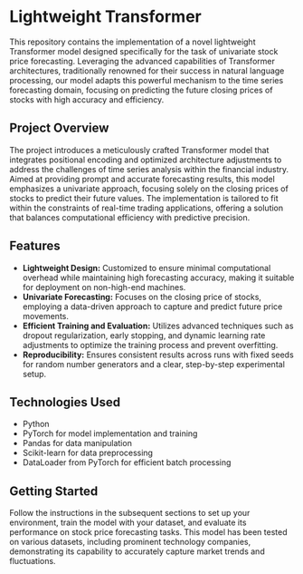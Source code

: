 # Lightweight Transformer 
This repository contains the implementation of a novel lightweight Transformer model designed specifically for the task of univariate stock price forecasting. Leveraging the advanced capabilities of Transformer architectures, traditionally renowned for their success in natural language processing, our model adapts this powerful mechanism to the time series forecasting domain, focusing on predicting the future closing prices of stocks with high accuracy and efficiency.

## Project Overview

The project introduces a meticulously crafted Transformer model that integrates positional encoding and optimized architecture adjustments to address the challenges of time series analysis within the financial industry. Aimed at providing prompt and accurate forecasting results, this model emphasizes a univariate approach, focusing solely on the closing prices of stocks to predict their future values. The implementation is tailored to fit within the constraints of real-time trading applications, offering a solution that balances computational efficiency with predictive precision.

## Features

- **Lightweight Design:** Customized to ensure minimal computational overhead while maintaining high forecasting accuracy, making it suitable for deployment on non-high-end machines.
- **Univariate Forecasting:** Focuses on the closing price of stocks, employing a data-driven approach to capture and predict future price movements.
- **Efficient Training and Evaluation:** Utilizes advanced techniques such as dropout regularization, early stopping, and dynamic learning rate adjustments to optimize the training process and prevent overfitting.
- **Reproducibility:** Ensures consistent results across runs with fixed seeds for random number generators and a clear, step-by-step experimental setup.

## Technologies Used

- Python
- PyTorch for model implementation and training
- Pandas for data manipulation
- Scikit-learn for data preprocessing
- DataLoader from PyTorch for efficient batch processing

## Getting Started

Follow the instructions in the subsequent sections to set up your environment, train the model with your dataset, and evaluate its performance on stock price forecasting tasks. This model has been tested on various datasets, including prominent technology companies, demonstrating its capability to accurately capture market trends and fluctuations.


